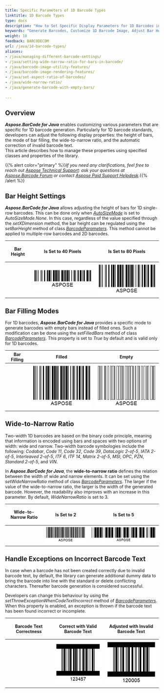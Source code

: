```yaml
---
title: Specific Parameters of 1D Barcode Types
linktitle: 1D Barcode Types
type: docs
description: "How to Set Specific Display Parameters for 1D Barcodes in Aspose.BarCode for Java"
keywords: "Generate Barcodes, Customize 1D Barcode Image, Adjust Bar Height in Aspose.BarCode for Java, Work with Barcode Image in Aspose.BarCode for Java, Generate Barcodes in Aspose.BarCode, Customized Linear Barcodes, Change Bar Height, Set Empty Bar Filling for 1D Barcodes, Barcode Wide-to-Narrow Ratio, Set Wide-to-Narrow Ratio in Aspose.BarCode"
weight: 10
feedback: BARCODECOM
url: /java/1d-barcode-types/
aliases:
- /java/managing-different-barcode-settings/
- /java/setting-wide-narrow-ratio-for-bars-in-barcode/
- /java/barcode-image-utility-features/
- /java/barcode-image-rendering-features/
- /java/set-aspect-ratio-of-barcodes/
- /java/wide-narrow-ratio/
- /java/generate-barcode-with-empty-bars/

---
```


## **Overview**
***Aspose.BarCode for Java*** enables customizing various parameters that are specific for 1D barcode generation. Particularly for 1D barcode standards, developers can adjust the following display properties: the height of bars, the mode of bar filling, the wide-to-narrow ratio, and the automatic correction of invalid barcode text.  
This article describes how to manage these properties using specified classes and properties of the library.  

{{% alert color="primary" %}}*If you need any clarifications, feel free to reach out [Aspose Technical Support](/barcode/java/technical-support/): ask your questions at [Aspose.Barcode Forum](https://forum.aspose.com/c/barcode/13) or contact [Aspose Paid Support Helpdesk](https://helpdesk.aspose.com/).*{{% /alert %}}

## **Bar Height Settings**
***Aspose.BarCode for Java*** allows adjusting the height of bars for 1D single-row barcodes. This can be done only when [*AutoSizeMode*](https://reference.aspose.com/barcode/java/com.aspose.barcode.generation/AutoSizeMode) is set to *AutoSizeMode.None*. In this case, regardless of the value specified through the *setXDimension* method, the bar height can be regulated using the *setBarHeight* method of class [*BarcodeParameters*](https://reference.aspose.com/barcode/java/com.aspose.barcode.generation/BarcodeParameters). This method cannot be applied to multiple-row barcodes and 2D barcodes.
  
|<p align="center">**Bar Height**</p>|<p align="center">**Is Set to 40 Pixels**</p>|<p align="center">**Is Set to 80 Pixels**</p>|
| :-: | :-: | :-: |
| |<img src="barheight40code128.png">|<img src="barheight80code128.png">|
  
<!--The code snippet below explains how to set different values of bar height for *Code 128*.
     
{{< highlight java>}}
BarcodeGenerator gen = new BarcodeGenerator(EncodeTypes.Code128, "ASPOSE");
gen.Parameters.Barcode.XDimension.Pixels = 2;
//set BarHeight 40
gen.Parameters.Barcode.BarHeight.Pixels = 40;
gen.Save($"{path}BarHeight40Code128.png", BarCodeImageFormat.Png);
//set BarHeight 80
gen.Parameters.Barcode.BarHeight.Pixels = 80;
gen.Save($"{path}BarHeight80Code128.png", BarCodeImageFormat.Png);
{{< /highlight >}}-->
  
## **Bar Filling Modes**
For 1D barcodes, ***Aspose.BarCode for Java*** provides a specific mode to generate barcodes with empty bars instead of filled ones. Such a modification can be done using the *setFilledBars* method of class [*BarcodeParameters*](https://reference.aspose.com/barcode/java/com.aspose.barcode.generation/BarcodeParameters). This property is set to *True* by default and is valid only for 1D barcodes. 
  
|Bar Filling|Filled|Empty|
| :-: | :-: | :-: |
| |<img src="barsfilledcode128.png">|<img src="barsemptycode128.png">|
  
<!--The following code sample demonstrates how to adjust the bar filling mode for *Code 128*.

{{< highlight java>}}
BarcodeGenerator gen = new BarcodeGenerator(EncodeTypes.Code128, "ASPOSE");
gen.Parameters.Barcode.XDimension.Pixels = 2;
//set bars filled
gen.Parameters.Barcode.FilledBars = true;
gen.Save($"{path}BarsFilledCode128.png", BarCodeImageFormat.Png);
//set bars empty
gen.Parameters.Barcode.FilledBars = false;
gen.Save($"{path}BarsEmptyCode128.png", BarCodeImageFormat.Png);
{{< /highlight >}}-->

## **Wide-to-Narrow Ratio**
Two-width 1D barcodes are based on the binary code principle, meaning that information is encoded using bars and spaces with two options of width: wide and narrow. Two-width barcode symbologies include the following: *Codabar*, *Code 11*, *Code 32*, *Code 39*, *DataLogic 2-of-5*, *IATA 2-of-5*, *Interleaved 2-of-5*, *ITF 6*, *ITF 14*, *Matrix 2-of-5*, *MSI*, *OPC*, *PZN*, *Standard 2-of-5*, and *VIN*.  
  
In ***Aspose.BarCode for Java***, the **wide-to-narrow ratio** defines the relation between the width of wide and narrow elements. It can be set using the *setWideNarrowRatio* method of class [*BarcodeParameters*](https://reference.aspose.com/barcode/java/com.aspose.barcode.generation/BarcodeParameters). The larger if the value of the wide-to-narrow ratio, the larger is the width of the generated barcode. However, the readability also improves with an increase in this parameter. By default, *WideNarrowRatio* is set to 3.  
  
|<p align="center">**Wide-to-Narrow Ratio**</p>|<p align="center">**Is Set to 2**</p>|<p align="center">**Is Set to 5**</p>|
| :-: | :-: | :-: |
| |<img src="widenarrow2code39.png">|<img src="widenarrow5code39.png">|
  
<!--The code snippet provided below illustrates how to adjust the setting of the wide-to-narrow ratio for *Code 39*.  

{{< highlight java>}}
BarcodeGenerator gen = new BarcodeGenerator(EncodeTypes.Code39Extended, "ASPOSE");
gen.Parameters.Barcode.XDimension.Pixels = 2;
//set Wide-to-Narrow Ratio to 2
gen.Parameters.Barcode.WideNarrowRatio = 2;
gen.Save($"{path}WideNarrow2Code39.png", BarCodeImageFormat.Png);
//set Wide-to-Narrow Ratio to 5
gen.Parameters.Barcode.WideNarrowRatio = 5;
gen.Save($"{path}WideNarrow5Code39.png", BarCodeImageFormat.Png);
{{< /highlight >}}-->


## **Handle Exceptions on Incorrect Barcode Text**
In case when a barcode has not been created correctly due to invalid barcode text, by default, the library can generate additional dummy data to bring the barcode into line with the standard or delete conflicting characters. Thereafter barcode generation is considered successful.  
  
Developers can change this behaviour by using the *setThrowExceptionWhenCodeTextIncorrect* method of [*BarcodeParameters*](https://reference.aspose.com/barcode/java/com.aspose.barcode.generation/BarcodeParameters). When this property is enabled, an exception is thrown if the barcode text has been found incorrect or incomplete.
  
|<p align="center">**Barcode Text Correctness**</p>|<p align="center">**Correct with Valid Barcode Text**</p>|<p align="center">**Adjusted with Invalid Barcode Text**</p>|
| :-: | :-: | :-: |
| |<img src="itf6correct.png">|<img src="itf6filled.png">|
  
<!--The code sample given below illustrates how to call the *setThrowExceptionWhenCodeTextIncorrect* method. 

In this example, the following exception will be thrown: "*Symbology ITF 6 - codetext is invalid*". 
  
{{< highlight java>}}
BarcodeGenerator gen = new BarcodeGenerator(EncodeTypes.ITF6, "123457");
gen.Parameters.Barcode.XDimension.Pixels = 2;
//correct codetext with correction check
gen.CodeText = "12345";
gen.Parameters.Barcode.ThrowExceptionWhenCodeTextIncorrect = true;
gen.Save($"{path}ITF6Correct.png", BarCodeImageFormat.Png);
//incorrect codetext without correction check
gen.CodeText = "12";
gen.Parameters.Barcode.ThrowExceptionWhenCodeTextIncorrect = false;
gen.Save($"{path}ITF6Filled.png", BarCodeImageFormat.Png);
//incorrect codetext without correction check
try
{
    gen.CodeText = "12";
    gen.Parameters.Barcode.ThrowExceptionWhenCodeTextIncorrect = true;
    gen.GenerateBarCodeImage();
}
catch (Exception e)
{
    Console.WriteLine(e.Message);
}
{{< /highlight >}}
-->